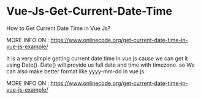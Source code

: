 # Vue-Js-Get-Current-Date-Time
How to Get Current Date Time in Vue Js?

MORE INFO ON : https://www.onlinecode.org/get-current-date-time-in-vue-js-example/

It is a very simple getting current date time in vue js cause we can get it using Date(). Date() will provide us full date and time with timezone. so We can also make better format like yyyy-mm-dd in vue js.


MORE INFO ON : https://www.onlinecode.org/get-current-date-time-in-vue-js-example/
